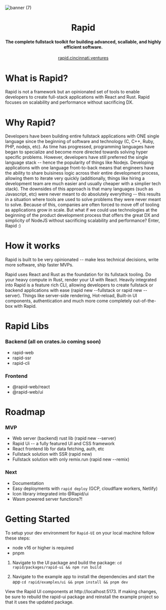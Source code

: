 ![banner (7)](https://user-images.githubusercontent.com/68653294/218370294-a4bcaef6-087c-489e-8748-0b2eea0fcb90.jpg)

<h1 align='center'>Rapid</h1>
<h4 align='center'>The complete fullstack toolkit for building advanced, scallable, and highly efficient software.</h4>
<div align='center'>
<a href='https://rapid.cincinnati.ventures/' target='_blank'>rapid.cincinnati.ventures</a>
</div>

# What is Rapid?

Rapid is not a framework but an opinionated set of tools to enable developers to create full-stack applications with React and Rust. Rapid focuses on scalability and performance without sacrificing DX.

# Why Rapid?

Developers have been building entire fullstack applications with ONE single language since the beginning of software and technology (C, C++, Ruby, PHP, nodejs, etc). As time has progressed, programming languages have began to specialize and become more directed towards solving hyper specific problems. However, developers have still preferred the single language stack -- hence the popularity of things like Nodejs. Developing applications with one language front-to-back means that engineers have the ability to share buisiness logic across their entire development process, allowing them to iterate very quickly (additionally, things like hiring a development team are much easier and usually cheaper with a simplier tech stack). The downsides of this approach is that many languages (such as Javascript, etc) were never meant to do absolutely everything -- this results in a situation where tools are used to solve problems they were never meant to solve. Because of this, companies are often forced to move off of tooling as applications grow in scale. But what if we could use technologies at the beginning of the product development process that offers the great DX and simplicity of NodeJS without sacrificing scalability and performance? Enter, Rapid :)

# How it works

Rapid is built to be very opinionated -- make less technical decisions, write more software, ship faster MVPs.

Rapid uses React and Rust as the foundation for its fullstack tooling. Do your heavy compute in Rust, render your UI with React. Heavily integrated into Rapid is a feature rich CLI, allowing developers to create fullstack or backend applications with ease (rapid new --fullstack or rapid new --server). Things like server-side rendering, Hot-reload, Built-in UI components, authentication and much more come completely out-of-the-box with Rapid.

# Rapid Libs

### Backend (all on crates.io coming soon)

-   rapid-web
-   rapid-ssr
-   rapid-cli

### Frontend

-   @rapid-web/react
-   @rapid-web/ui

# Roadmap

### MVP

-   Web server (backend) rust lib (rapid new --server)
-   Rapid Ui -- a fully featured UI and CSS framework
-   React frontend lib for data fetching, auth, etc
-   Fullstack solution with SSR (rapid new)
-   Fullstack solution with only remix.run (rapid new --remix)

### Next

-   Documentation
-   Easy deployments with `rapid deploy` (GCP, cloudflare workers, Netlify)
-   Icon library integrated into @Rapid/ui
-   Wasm powered server functions?!

# Getting Started

To setup your dev environment for `Rapid-UI` on your local machine follow these steps:

-   node v16 or higher is required
-   pnpm

1. Navigate to the UI package and build the package:
   `cd rapid/packages/rapid-ui && npm run build`

2. Navigate to the example app to install the dependencies and start the app
   `cd rapid/examples/ui && pnpm install && pnpm dev`

View the Rapid UI components at http://localhost:5173. If making changes, be sure to rebuild the rapid-ui package and reinstall the example project so that it uses the updated package.
